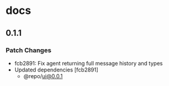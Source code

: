 # docs

## 0.1.1

### Patch Changes

- fcb2891: Fix agent returning full message history and types
- Updated dependencies [fcb2891]
  - @repo/ui@0.0.1
